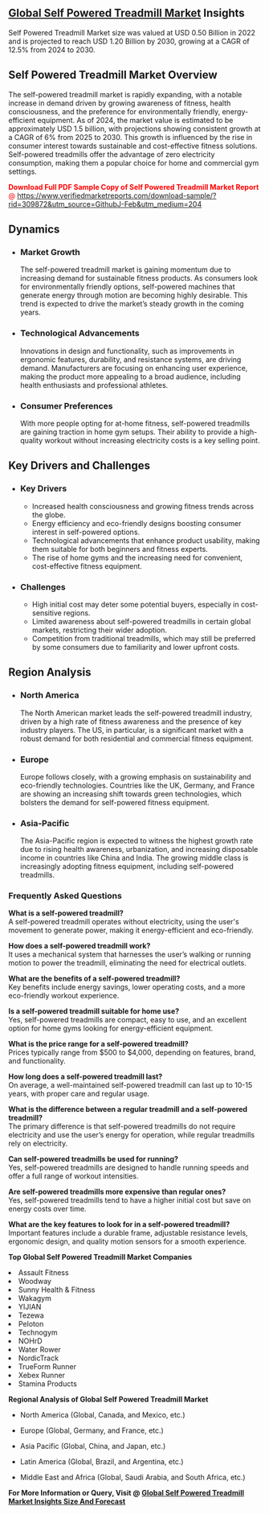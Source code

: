 <h2><a href="https://www.verifiedmarketreports.com/download-sample/?rid=309872&amp;utm_source=GithubJ&amp;utm_medium=204" target="_blank">Global Self Powered Treadmill Market</a> Insights</h2><p>Self Powered Treadmill Market size was valued at USD 0.50 Billion in 2022 and is projected to reach USD 1.20 Billion by 2030, growing at a CAGR of 12.5% from 2024 to 2030.</p><p> <h2>Self Powered Treadmill Market Overview</h2> <p>The self-powered treadmill market is rapidly expanding, with a notable increase in demand driven by growing awareness of fitness, health consciousness, and the preference for environmentally friendly, energy-efficient equipment. As of 2024, the market value is estimated to be approximately USD 1.5 billion, with projections showing consistent growth at a CAGR of 6% from 2025 to 2030. This growth is influenced by the rise in consumer interest towards sustainable and cost-effective fitness solutions. Self-powered treadmills offer the advantage of zero electricity consumption, making them a popular choice for home and commercial gym settings.</p> <p><p><span class=""><span style="color: #ff0000;"><strong>Download Full PDF Sample Copy of Self Powered Treadmill Market Report</strong> @ </span><a href="https://www.verifiedmarketreports.com/download-sample/?rid=309872&amp;utm_source=GithubJ-Feb&amp;utm_medium=204" target="_blank">https://www.verifiedmarketreports.com/download-sample/?rid=309872&amp;utm_source=GithubJ-Feb&amp;utm_medium=204</a></span></p></p> <h2>Dynamics</h2> <ul> <li><h3>Market Growth</h3> The self-powered treadmill market is gaining momentum due to increasing demand for sustainable fitness products. As consumers look for environmentally friendly options, self-powered machines that generate energy through motion are becoming highly desirable. This trend is expected to drive the market’s steady growth in the coming years.</li> <li><h3>Technological Advancements</h3> Innovations in design and functionality, such as improvements in ergonomic features, durability, and resistance systems, are driving demand. Manufacturers are focusing on enhancing user experience, making the product more appealing to a broad audience, including health enthusiasts and professional athletes.</li> <li><h3>Consumer Preferences</h3> With more people opting for at-home fitness, self-powered treadmills are gaining traction in home gym setups. Their ability to provide a high-quality workout without increasing electricity costs is a key selling point.</li> </ul> <h2>Key Drivers and Challenges</h2> <ul> <li><h3>Key Drivers</h3> <ul> <li>Increased health consciousness and growing fitness trends across the globe.</li> <li>Energy efficiency and eco-friendly designs boosting consumer interest in self-powered options.</li> <li>Technological advancements that enhance product usability, making them suitable for both beginners and fitness experts.</li> <li>The rise of home gyms and the increasing need for convenient, cost-effective fitness equipment.</li> </ul> </li> <li><h3>Challenges</h3> <ul> <li>High initial cost may deter some potential buyers, especially in cost-sensitive regions.</li> <li>Limited awareness about self-powered treadmills in certain global markets, restricting their wider adoption.</li> <li>Competition from traditional treadmills, which may still be preferred by some consumers due to familiarity and lower upfront costs.</li> </ul> </li> </ul> <h2>Region Analysis</h2> <ul> <li><h3>North America</h3> The North American market leads the self-powered treadmill industry, driven by a high rate of fitness awareness and the presence of key industry players. The US, in particular, is a significant market with a robust demand for both residential and commercial fitness equipment.</li> <li><h3>Europe</h3> Europe follows closely, with a growing emphasis on sustainability and eco-friendly technologies. Countries like the UK, Germany, and France are showing an increasing shift towards green technologies, which bolsters the demand for self-powered fitness equipment.</li> <li><h3>Asia-Pacific</h3> The Asia-Pacific region is expected to witness the highest growth rate due to rising health awareness, urbanization, and increasing disposable income in countries like China and India. The growing middle class is increasingly adopting fitness equipment, including self-powered treadmills.</li> </ul> <h3>Frequently Asked Questions</h3> <p><strong>What is a self-powered treadmill?</strong><br> A self-powered treadmill operates without electricity, using the user's movement to generate power, making it energy-efficient and eco-friendly.</p> <p><strong>How does a self-powered treadmill work?</strong><br> It uses a mechanical system that harnesses the user’s walking or running motion to power the treadmill, eliminating the need for electrical outlets.</p> <p><strong>What are the benefits of a self-powered treadmill?</strong><br> Key benefits include energy savings, lower operating costs, and a more eco-friendly workout experience.</p> <p><strong>Is a self-powered treadmill suitable for home use?</strong><br> Yes, self-powered treadmills are compact, easy to use, and an excellent option for home gyms looking for energy-efficient equipment.</p> <p><strong>What is the price range for a self-powered treadmill?</strong><br> Prices typically range from $500 to $4,000, depending on features, brand, and functionality.</p> <p><strong>How long does a self-powered treadmill last?</strong><br> On average, a well-maintained self-powered treadmill can last up to 10-15 years, with proper care and regular usage.</p> <p><strong>What is the difference between a regular treadmill and a self-powered treadmill?</strong><br> The primary difference is that self-powered treadmills do not require electricity and use the user’s energy for operation, while regular treadmills rely on electricity.</p> <p><strong>Can self-powered treadmills be used for running?</strong><br> Yes, self-powered treadmills are designed to handle running speeds and offer a full range of workout intensities.</p> <p><strong>Are self-powered treadmills more expensive than regular ones?</strong><br> Yes, self-powered treadmills tend to have a higher initial cost but save on energy costs over time.</p> <p><strong>What are the key features to look for in a self-powered treadmill?</strong><br> Important features include a durable frame, adjustable resistance levels, ergonomic design, and quality motion sensors for a smooth experience.</p> </p><p><strong>Top Global Self Powered Treadmill Market Companies</strong></p><div data-test-id=""><p><li>Assault Fitness</li><li> Woodway</li><li> Sunny Health & Fitness</li><li> Wakagym</li><li> YIJIAN</li><li> Tezewa</li><li> Peloton</li><li> Technogym</li><li> NOHrD</li><li> Water Rower</li><li> NordicTrack</li><li> TrueForm Runner</li><li> Xebex Runner</li><li> Stamina Products</li></p><div><strong>Regional Analysis of&nbsp;Global Self Powered Treadmill Market</strong></div><ul><li dir="ltr"><p dir="ltr">North America&nbsp;(Global, Canada, and Mexico, etc.)</p></li><li dir="ltr"><p dir="ltr">Europe (Global, Germany, and France, etc.)</p></li><li dir="ltr"><p dir="ltr">Asia Pacific&nbsp;(Global, China, and Japan, etc.)</p></li><li dir="ltr"><p dir="ltr">Latin America&nbsp;(Global, Brazil, and Argentina, etc.)</p></li><li dir="ltr">Middle East and Africa&nbsp;(Global, Saudi Arabia, and South Africa, etc.)</li></ul><p><strong>For More Information or Query, Visit @&nbsp;</strong><strong><a href="https://www.verifiedmarketreports.com/product/self-powered-treadmill-market/?utm_source=GithubJ&amp;utm_medium=204" target="_blank">Global Self Powered Treadmill Market Insights Size And Forecast</a></strong></p></div>
